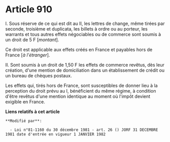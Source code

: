 # Article 910

I. Sous réserve de ce qui est dit au II, les lettres de change, même tirées par seconde, troisième et duplicata, les billets
à ordre ou au porteur, les warrants et tous autres effets négociables ou de commerce sont soumis à un droit de 5 F
[*montant*].

Ce droit est applicable aux effets créés en France et payables hors de France [*à l'étranger*].

II. Sont soumis à un droit de 1,50 F les effets de commerce revêtus, dès leur création, d'une mention de domiciliation dans
un établissement de crédit ou un bureau de chèques postaux.

Les effets qui, tirés hors de France, sont susceptibles de donner lieu à la perception du droit prévu au I, bénéficient du
même régime, à condition d'être revêtus d'une mention identique au moment où l'impôt devient exigible en France.

**Liens relatifs à cet article**

	**Modifié par**:

	  - Loi n°81-1160 du 30 décembre 1981 - art. 26 () JORF 31 DECEMBRE 1981 date d'entrée en vigueur 1 JANVIER 1982
